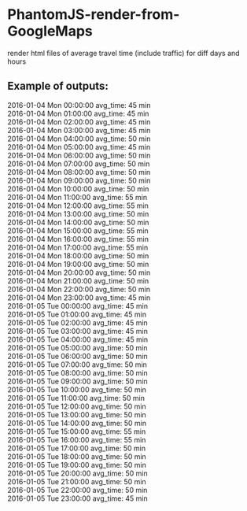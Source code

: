 # PhantomJS-render-from-GoogleMaps
render html files of average travel time (include traffic) for diff days and hours

## Example of outputs:
2016-01-04 Mon 00:00:00  avg_time: 45 min <br/>
2016-01-04 Mon 01:00:00  avg_time: 45 min <br/>
2016-01-04 Mon 02:00:00  avg_time: 45 min <br/>
2016-01-04 Mon 03:00:00  avg_time: 45 min <br/>
2016-01-04 Mon 04:00:00  avg_time: 50 min <br/>
2016-01-04 Mon 05:00:00  avg_time: 45 min <br/>
2016-01-04 Mon 06:00:00  avg_time: 50 min <br/>
2016-01-04 Mon 07:00:00  avg_time: 50 min <br/>
2016-01-04 Mon 08:00:00  avg_time: 50 min <br/>
2016-01-04 Mon 09:00:00  avg_time: 50 min <br/>
2016-01-04 Mon 10:00:00  avg_time: 50 min <br/>
2016-01-04 Mon 11:00:00  avg_time: 55 min <br/>
2016-01-04 Mon 12:00:00  avg_time: 55 min <br/>
2016-01-04 Mon 13:00:00  avg_time: 50 min <br/>
2016-01-04 Mon 14:00:00  avg_time: 50 min <br/>
2016-01-04 Mon 15:00:00  avg_time: 55 min <br/>
2016-01-04 Mon 16:00:00  avg_time: 55 min <br/>
2016-01-04 Mon 17:00:00  avg_time: 55 min <br/>
2016-01-04 Mon 18:00:00  avg_time: 50 min <br/>
2016-01-04 Mon 19:00:00  avg_time: 50 min <br/>
2016-01-04 Mon 20:00:00  avg_time: 50 min <br/>
2016-01-04 Mon 21:00:00  avg_time: 50 min <br/>
2016-01-04 Mon 22:00:00  avg_time: 50 min <br/>
2016-01-04 Mon 23:00:00  avg_time: 45 min <br/>
2016-01-05 Tue 00:00:00  avg_time: 45 min <br/>
2016-01-05 Tue 01:00:00  avg_time: 45 min <br/>
2016-01-05 Tue 02:00:00  avg_time: 45 min <br/>
2016-01-05 Tue 03:00:00  avg_time: 45 min <br/>
2016-01-05 Tue 04:00:00  avg_time: 45 min <br/>
2016-01-05 Tue 05:00:00  avg_time: 50 min <br/>
2016-01-05 Tue 06:00:00  avg_time: 50 min <br/>
2016-01-05 Tue 07:00:00  avg_time: 50 min <br/>
2016-01-05 Tue 08:00:00  avg_time: 50 min <br/>
2016-01-05 Tue 09:00:00  avg_time: 50 min <br/>
2016-01-05 Tue 10:00:00  avg_time: 50 min <br/>
2016-01-05 Tue 11:00:00  avg_time: 50 min <br/>
2016-01-05 Tue 12:00:00  avg_time: 50 min <br/>
2016-01-05 Tue 13:00:00  avg_time: 50 min <br/>
2016-01-05 Tue 14:00:00  avg_time: 50 min <br/>
2016-01-05 Tue 15:00:00  avg_time: 55 min <br/>
2016-01-05 Tue 16:00:00  avg_time: 55 min <br/>
2016-01-05 Tue 17:00:00  avg_time: 50 min <br/>
2016-01-05 Tue 18:00:00  avg_time: 50 min <br/>
2016-01-05 Tue 19:00:00  avg_time: 50 min <br/>
2016-01-05 Tue 20:00:00  avg_time: 50 min <br/>
2016-01-05 Tue 21:00:00  avg_time: 50 min <br/>
2016-01-05 Tue 22:00:00  avg_time: 50 min <br/>
2016-01-05 Tue 23:00:00  avg_time: 45 min <br/>
